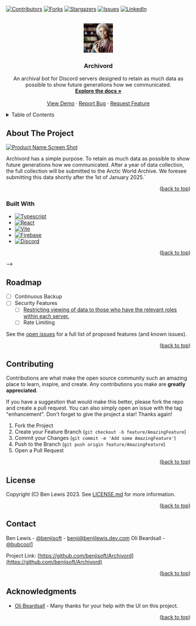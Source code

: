 <a name="readme-top"></a>
<!-- Thanks to othneildrew for the "Best-README-Template". -->

[![Contributors][contributors-shield]][contributors-url]
[![Forks][forks-shield]][forks-url]
[![Stargazers][stars-shield]][stars-url]
[![Issues][issues-shield]][issues-url]
[![LinkedIn][linkedin-shield]][linkedin-url]
<!-- [![MIT License][license-shield]][license-url] -->

<!-- PROJECT LOGO -->
<br />
<div align="center">
  <a href="https://github.com/benjisoft/Archivord">
    <img src="Archivord.Images/logo.png" alt="Logo" width="80" height="80">
  </a>

<h3 align="center">Archivord</h3>

  <p align="center">
    An archival bot for Discord servers designed to retain as much data as possible to show future generations how we communicated. 
    <br />
    <a href="https://archivord.readme.io/"><strong>Explore the docs »</strong></a>
    <br />
    <br />
    <a href="https://archivord.benjilewis.dev/">View Demo</a>
    ·
    <a href="https://github.com/benjisoft/Archivord/issues">Report Bug</a>
    ·
    <a href="https://github.com/benjisoft/Archivord/issues">Request Feature</a>
  </p>
</div>



<!-- TABLE OF CONTENTS -->
<details>
  <summary>Table of Contents</summary>
  <ol>
    <li>
      <a href="#about-the-project">About The Project</a>
      <ul>
        <li><a href="#built-with">Built With</a></li>
      </ul>
    </li>
    <!-- <li>
      <a href="#getting-started">Getting Started</a>
      <ul>
        <li><a href="#prerequisites">Prerequisites</a></li>
        <li><a href="#installation">Installation</a></li>
      </ul>
    </li> -->
    <!-- <li><a href="#usage">Usage</a></li> -->
    <li><a href="#roadmap">Roadmap</a></li>
    <li><a href="#contributing">Contributing</a></li>
    <li><a href="#license">License</a></li>
    <li><a href="#contact">Contact</a></li>
    <li><a href="#acknowledgments">Acknowledgments</a></li>
  </ol>
</details>



<!-- ABOUT THE PROJECT -->
## About The Project

[![Product Name Screen Shot][product-screenshot]](https://example.com)

Archivord has a simple purpose. To retain as much data as possible to show future generations how we communicated. After a year of data collection, the full collection will be submitted to the Arctic World Archive. We foresee submitting this data shortly after the 1st of January 2025.`

<p align="right">(<a href="#readme-top">back to top</a>)</p>



### Built With

* [![Typescript][Typescript]][TS-url]
* [![React][React.js]][React-url]
* [![Vite][Vite.js]][Vite-url]
* [![Firebase][Firebase]][Firebase-url]
* [![Discord][Discord]][Discord-url]

<p align="right">(<a href="#readme-top">back to top</a>)</p>



<!-- GETTING STARTED -->
<!-- ## Getting Started

This is an example of how you may give instructions on setting up your project locally.
To get a local copy up and running follow these simple example steps.

### Prerequisites

This is an example of how to list things you need to use the software and how to install them.
* npm
  ```sh
  npm install npm@latest -g
  ```

### Installation

1. Get a free API Key at [https://example.com](https://example.com)
2. Clone the repo
   ```sh
   git clone https://github.com/benjisoft/Archivord.git
   ```
3. Install NPM packages
   ```sh
   npm install
   ```
4. Enter your API in `config.js`
   ```js
   const API_KEY = 'ENTER YOUR API';
   ```

<p align="right">(<a href="#readme-top">back to top</a>)</p>



<!-- USAGE EXAMPLES -->
<!-- ## Usage

Use this space to show useful examples of how a project can be used. Additional screenshots, code examples and demos work well in this space. You may also link to more resources.

_For more examples, please refer to the [Documentation](https://example.com)_

<p align="right">(<a href="#readme-top">back to top</a>)</p> --> -->



<!-- ROADMAP -->
## Roadmap

- [ ] Continuous Backup
- [ ] Security Features
	- [ ] [Restricting viewing of data to those who have the relevant roles within each server.](https://github.com/benjisoft/Archivord/issues/10)
    - [ ] Rate Limiting

See the [open issues](https://github.com/benjisoft/Archivord/issues) for a full list of proposed features (and known issues).

<p align="right">(<a href="#readme-top">back to top</a>)</p>



<!-- CONTRIBUTING -->
## Contributing

Contributions are what make the open source community such an amazing place to learn, inspire, and create. Any contributions you make are **greatly appreciated**.

If you have a suggestion that would make this better, please fork the repo and create a pull request. You can also simply open an issue with the tag "enhancement".
Don't forget to give the project a star! Thanks again!

1. Fork the Project
2. Create your Feature Branch (`git checkout -b feature/AmazingFeature`)
3. Commit your Changes (`git commit -m 'Add some AmazingFeature'`)
4. Push to the Branch (`git push origin feature/AmazingFeature`)
5. Open a Pull Request

<p align="right">(<a href="#readme-top">back to top</a>)</p>



<!-- LICENSE -->
## License

Copyright (C) Ben Lewis 2023. See [LICENSE.md](https://github.com/benjisoft/Archivord/blob/main/LICENSE.md) for more information. 

<p align="right">(<a href="#readme-top">back to top</a>)</p>



<!-- CONTACT -->
## Contact

Ben Lewis - [@benjisoft](https://twitter.com/benjisoft) - benji@benjilewis.dev.com
Oli Beardsall - [@bubcool1](https://twitter.com/bubcool1)

Project Link: [https://github.com/benjisoft/Archivord](https://github.com/benjisoft/Archivord)

<p align="right">(<a href="#readme-top">back to top</a>)</p>



<!-- ACKNOWLEDGMENTS -->
## Acknowledgments

* [Oli Beardsall](https://github.com/bubcool1/) - Many thanks for your help with the UI on this project. 

<p align="right">(<a href="#readme-top">back to top</a>)</p>



<!-- MARKDOWN LINKS & IMAGES -->
<!-- https://www.markdownguide.org/basic-syntax/#reference-style-links -->
[contributors-shield]: https://img.shields.io/github/contributors/benjisoft/Archivord.svg?style=for-the-badge
[contributors-url]: https://github.com/benjisoft/Archivord/graphs/contributors
[forks-shield]: https://img.shields.io/github/forks/benjisoft/Archivord.svg?style=for-the-badge
[forks-url]: https://github.com/benjisoft/Archivord/network/members
[stars-shield]: https://img.shields.io/github/stars/benjisoft/Archivord.svg?style=for-the-badge
[stars-url]: https://github.com/benjisoft/Archivord/stargazers
[issues-shield]: https://img.shields.io/github/issues/benjisoft/Archivord.svg?style=for-the-badge
[issues-url]: https://github.com/benjisoft/Archivord/issues
[license-shield]: https://img.shields.io/github/license/benjisoft/Archivord.svg?style=for-the-badge
[license-url]: https://github.com/benjisoft/Archivord/blob/master/LICENSE.txt
[linkedin-shield]: https://img.shields.io/badge/-LinkedIn-black.svg?style=for-the-badge&logo=linkedin&colorB=555
[linkedin-url]: https://linkedin.com/in/benji-lewis
[product-screenshot]: images/screenshot.png
[Typescript]: https://img.shields.io/badge/TypeScript-007ACC?style=for-the-badge&logo=typescript&logoColor=white
[TS-url]: https://www.typescriptlang.org/
[React.js]: https://img.shields.io/badge/React-20232A?style=for-the-badge&logo=react&logoColor=61DAFB
[React-url]: https://reactjs.org/
[Vite.js]: https://img.shields.io/badge/Vite-646CFF?style=for-the-badge&logo=vite&logoColor=white
[Vite-url]: https://vitejs.dev/
[Firebase]: https://img.shields.io/badge/firebase-ffca28?style=for-the-badge&logo=firebase&logoColor=black
[Firebase-url]: https://firebase.google.com/
[Discord]: https://img.shields.io/badge/Discord-7289DA?style=for-the-badge&logo=discord&logoColor=white
[Discord-url]: https://discord.com/

